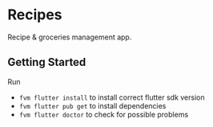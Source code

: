 # Recipes

Recipe & groceries management app.

## Getting Started

Run

- `fvm flutter install` to install correct flutter sdk version
- `fvm flutter pub get` to install dependencies
- `fvm flutter doctor` to check for possible problems
